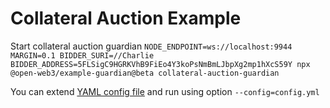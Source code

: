 # Collateral Auction Example

Start collateral auction guardian `NODE_ENDPOINT=ws://localhost:9944 MARGIN=0.1 BIDDER_SURI=//Charlie BIDDER_ADDRESS=5FLSigC9HGRKVhB9FiEo4Y3koPsNmBmLJbpXg2mp1hXcS59Y npx @open-web3/example-guardian@beta collateral-auction-guardian`

You can extend [YAML config file](resources/collateral-auction-guardian.yml) and run using option `--config=config.yml`
